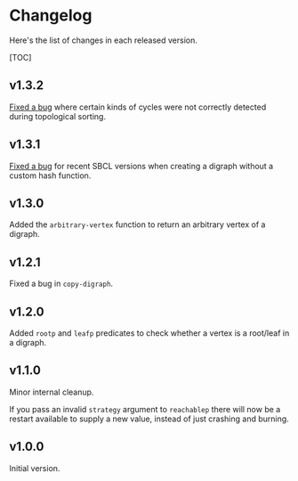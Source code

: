 Changelog
=========

Here's the list of changes in each released version.

[TOC]

v1.3.2
------

[Fixed a bug](https://github.com/sjl/cl-digraph/issues/4) where certain kinds of
cycles were not correctly detected during topological sorting.

v1.3.1
------

[Fixed a bug](https://github.com/sjl/cl-digraph/pull/3) for recent SBCL versions
when creating a digraph without a custom hash function.

v1.3.0
------

Added the `arbitrary-vertex` function to return an arbitrary vertex of
a digraph.

v1.2.1
------

Fixed a bug in `copy-digraph`.

v1.2.0
------

Added `rootp` and `leafp` predicates to check whether a vertex is a root/leaf in
a digraph.

v1.1.0
------

Minor internal cleanup.

If you pass an invalid `strategy` argument to `reachablep` there will now be
a restart available to supply a new value, instead of just crashing and burning.

v1.0.0
------

Initial version.
